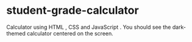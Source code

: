 # student-grade-calculator
Calculator using HTML , CSS and JavaScript . You should see the dark-themed calculator centered on the screen.
